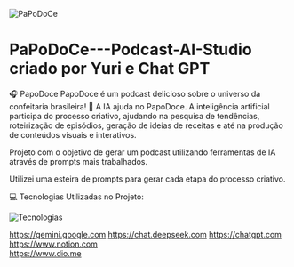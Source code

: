 

![PaPoDoCe](https://github.com/user-attachments/assets/b0597786-0df8-4924-8890-91f36fe6c756)

# PaPoDoCe---Podcast-AI-Studio criado por Yuri e Chat GPT
🎧 PapoDoce PapoDoce é um podcast delicioso sobre o universo da confeitaria brasileira! 🧠 A IA ajuda no PapoDoce.  A inteligência artificial participa do processo criativo, ajudando na pesquisa de tendências, roteirização de episódios, geração de ideias de receitas e até na produção de conteúdos visuais e interativos.

Projeto com o objetivo de gerar um podcast utilizando ferramentas de IA através de prompts mais trabalhados.

Utilizei uma esteira de prompts para gerar cada etapa do processo criativo.

💻 Tecnologias Utilizadas no Projeto:


![Tecnologias](https://github.com/user-attachments/assets/f6ff49a7-3240-432a-9606-c3f7f3b8ef4b)

https://gemini.google.com
https://chat.deepseek.com 
https://chatgpt.com
https://www.notion.com  
https://www.dio.me  

